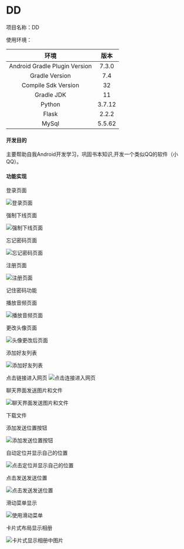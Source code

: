 # DD

项目名称：DD

使用环境：

|             环境              |  版本  |
| :---------------------------: | :----: |
| Android Gradle Plugin Version | 7.3.0  |
|        Gradle Version         |  7.4   |
|      Compile Sdk Version      |   32   |
|          Gradle JDK           |   11   |
|            Python             | 3.7.12 |
|             Flask             | 2.2.2  |
|             MySql             | 5.5.62 |

#### 开发目的

主要帮助自我Android开发学习，巩固书本知识,开发一个类似QQ的软件（小QQ）。

#### 功能实现

登录页面

![登录页面](https://user-images.githubusercontent.com/60652053/207805905-d059c8a3-f972-4d50-b19d-bca9611d6f38.png)

强制下线页面

![强制下线页面](https://user-images.githubusercontent.com/60652053/207805941-eafe75af-6853-4910-aaab-349f98d23de9.png)

忘记密码页面

![忘记密码页面](https://user-images.githubusercontent.com/60652053/207805973-159ec35b-6120-495f-84c1-a086b9ebba1f.png)

注册页面

![注册页面](https://user-images.githubusercontent.com/60652053/207805984-e6c6f8e5-2fcc-4d38-bbfb-aa3c12fece25.png)

记住密码功能


播放音频页面

![播放音频页面](https://user-images.githubusercontent.com/60652053/207806023-e9c5fbba-af5e-45b7-bc3d-8ae0319acc4c.png)

更改头像页面

![头像更改后页面](https://user-images.githubusercontent.com/60652053/207806039-8b42e314-7060-4ab0-9912-ba4b571bade9.png)

添加好友列表

![添加好友列表](https://user-images.githubusercontent.com/60652053/207806058-c1e9bb87-393b-492c-9ef3-8958e2a07208.png)

点击链接进入网页
![点击连接进入网页](https://user-images.githubusercontent.com/60652053/207806070-df419c8f-589d-4119-908c-cba3328e892f.png)

聊天界面发送图片和文件

![聊天界面发送图片和文件](https://user-images.githubusercontent.com/60652053/207806501-e01b092d-e313-4d1a-95ec-5ed297f60d6a.png)


下载文件



添加发送位置按钮

![添加发送位置按钮](https://user-images.githubusercontent.com/60652053/207806198-b0a12b5d-ef7f-4dd5-b7fe-5b75ed4bf4ec.png)

自动定位并显示自己的位置

![点击定位并显示自己的位置](https://user-images.githubusercontent.com/60652053/207806235-fd71f4bc-a5ba-4446-b790-4d98104db24d.png)

点击发送发送位置

![点击发送发送位置](https://user-images.githubusercontent.com/60652053/207806250-c4587d05-dd68-439c-8464-69d190efa15b.png)

滑动菜单显示

![使用滑动菜单](https://user-images.githubusercontent.com/60652053/207806280-ed95d366-34f3-4b6e-b76a-5976bf8a9f63.png)

卡片式布局显示相册

![卡片式显示相册中图片](https://user-images.githubusercontent.com/60652053/207806300-1395374c-7318-406c-b3e9-b02825717800.png)

